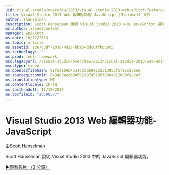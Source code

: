 ```yaml
---
uid: visual-studio/overview/2013/visual-studio-2013-web-editor-features-javascript
title: Visual Studio 2013 Web 編輯器功能-JavaScript |Microsoft 文件
author: shanselman
description: Scott Hanselman 說明 Visual Studio 2013 中的 JavaScript 編輯器功能。
ms.author: aspnetcontent
manager: wpickett
ms.date: 10/17/2013
ms.topic: article
ms.assetid: 1de7c3df-203c-4d2c-bba0-ddc6ffb6c9c5
ms.technology: ''
ms.prod: .net-framework
msc.legacyurl: /visual-studio/overview/2013/visual-studio-2013-web-editor-features-javascript
msc.type: video
ms.openlocfilehash: 91fda10eb4531cd7de9e22d31395cf5715ca5aed
ms.sourcegitcommit: 9a9483aceb34591c97451997036a9120c3fe2baf
ms.translationtype: MT
ms.contentlocale: zh-TW
ms.lasthandoff: 11/10/2017
ms.locfileid: "26506577"
---
```

<a name="visual-studio-2013-web-editor-features---javascript"></a>Visual Studio 2013 Web 編輯器功能-JavaScript
====================
由[Scott Hanselman](https://github.com/shanselman)

Scott Hanselman 說明 Visual Studio 2013 中的 JavaScript 編輯器功能。

[&#9654;觀看影片 （3 分鐘）](https://channel9.msdn.com/Blogs/ASP-NET-Site-Videos/visual-studio-2013-web-editor-features-javascript)
